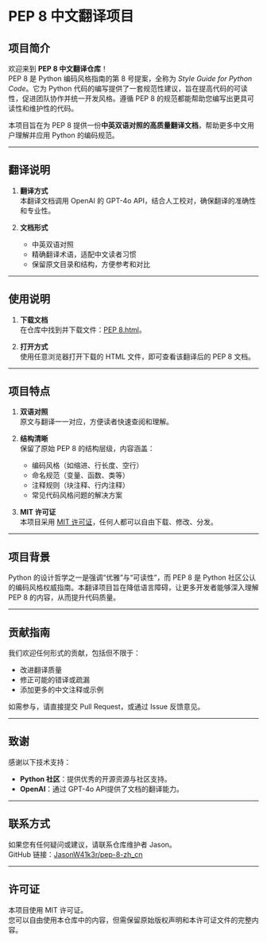 # PEP 8 中文翻译项目

## 项目简介

欢迎来到 **PEP 8 中文翻译仓库**！  
PEP 8 是 Python 编码风格指南的第 8 号提案，全称为 *Style Guide for Python Code*。它为 Python 代码的编写提供了一套规范性建议，旨在提高代码的可读性，促进团队协作并统一开发风格。遵循 PEP 8 的规范都能帮助您编写出更具可读性和维护性的代码。

本项目旨在为 PEP 8 提供一份**中英双语对照的高质量翻译文档**，帮助更多中文用户理解并应用 Python 的编码规范。

---

## 翻译说明

1. **翻译方式**  
   本翻译文档调用 OpenAI 的 GPT-4o API，结合人工校对，确保翻译的准确性和专业性。

2. **文档形式**  
   - 中英双语对照
   - 精确翻译术语，适配中文读者习惯
   - 保留原文目录和结构，方便参考和对比

---

## 使用说明

1. **下载文档**  
   在仓库中找到并下载文件：[PEP 8.html](https://github.com/JasonW41k3r/pep-8-zh_cn/blob/main/PEP%208.html)。

2. **打开方式**  
   使用任意浏览器打开下载的 HTML 文件，即可查看该翻译后的 PEP 8 文档。

---

## 项目特点

1. **双语对照**  
   原文与翻译一一对应，方便读者快速查阅和理解。

2. **结构清晰**  
   保留了原始 PEP 8 的结构层级，内容涵盖：
   - 编码风格（如缩进、行长度、空行）
   - 命名规范（变量、函数、类等）
   - 注释规则（块注释、行内注释）
   - 常见代码风格问题的解决方案

3. **MIT 许可证**  
   本项目采用 [MIT 许可证](https://opensource.org/licenses/MIT)，任何人都可以自由下载、修改、分发。

---

## 项目背景

Python 的设计哲学之一是强调“优雅”与“可读性”，而 PEP 8 是 Python 社区公认的编码风格权威指南。本翻译项目旨在降低语言障碍，让更多开发者能够深入理解 PEP 8 的内容，从而提升代码质量。

---

## 贡献指南

我们欢迎任何形式的贡献，包括但不限于：
- 改进翻译质量
- 修正可能的错译或疏漏
- 添加更多的中文注释或示例

如需参与，请直接提交 Pull Request，或通过 Issue 反馈意见。

---

## 致谢

感谢以下技术支持：
- **Python 社区**：提供优秀的开源资源与社区支持。
- **OpenAI**：通过 GPT-4o API提供了文档的翻译能力。

---

## 联系方式

如果您有任何疑问或建议，请联系仓库维护者 Jason。  
GitHub 链接：[JasonW41k3r/pep-8-zh_cn](https://github.com/JasonW41k3r/pep-8-zh_cn)

---

## 许可证

本项目使用 MIT 许可证。  
您可以自由使用本仓库中的内容，但需保留原始版权声明和本许可证文件的完整内容。

